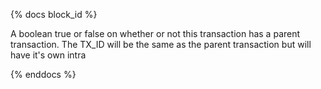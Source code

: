 {% docs block_id %}

A boolean true or false on whether or not this transaction has a parent transaction. The TX_ID will be the same as the parent transaction but will have it's own intra

{% enddocs %}